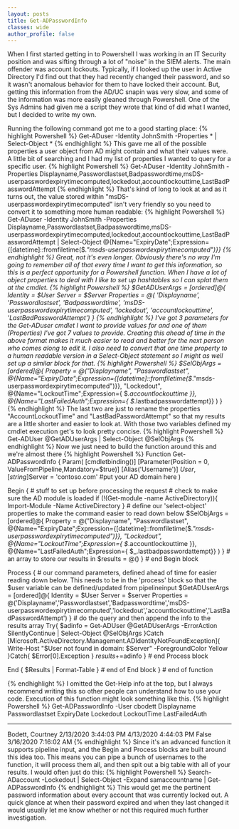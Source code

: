 ```yaml
---
layout: posts
title: Get-ADPasswordInfo
classes: wide
author_profile: false
---
```

When I first started getting in to Powershell I was working in an IT Security position and was sifting through a lot of "noise" in the SIEM alerts.  The main offender was account lockouts.  Typically, if I looked up the user in Active Directory I'd find out that they had recently changed their password, and so it wasn't anomalous behavior for them to have locked their account.  But, getting this information from the AD/UC snapin was very slow, and some of the information was more easily gleaned through Powershell.  One of the Sys Admins had given me a script they wrote that kind of did what I wanted, but I decided to write my own.  

Running the following command got me to a good starting place:
{% highlight Powershell %}
Get-ADuser -Identity JohnSmith -Properties * | Select-Object *
{% endhighlight %}
This gave me all of the possible properties a user object from AD might contain and what their values were. A little bit of searching and I had my list of properties I wanted to query for a specific user.
{% highlight Powershell %}
Get-ADuser -Identity JohnSmith -Properties Displayname,Passwordlastset,Badpasswordtime,msDS-userpasswordexpirytimecomputed,lockedout,accountlockouttime,LastBadPasswordAttempt
{% endhighlight %}
That's kind of long to look at and as it turns out, the value stored within "msDS-userpasswordexpirytimecomputed" isn't very friendly so you need to convert it to something more human readable:
{% highlight Powershell %}
Get-ADuser -Identity JohnSmith -Properties Displayname,Passwordlastset,Badpasswordtime,msDS-userpasswordexpirytimecomputed,lockedout,accountlockouttime,LastBadPasswordAttempt | Select-Object @{Name="ExpiryDate";Expression={[datetime]::fromfiletime($_."msds-userpasswordexpirytimecomputed")}}
{% endhighlight %}
Great, not it's even longer. Obviously there's no way I'm going to remember all of that every time I want to get this information, so this is a perfect opportunity for a Powershell function.  When I have a lot of object properties to deal with I like to set up hashtables so I can splat them at the cmdlet.
{% highlight Powershell %}
$GetADUserArgs = [ordered]@{
    Identity = $User
    Server = $Server
    Properties = @(
        'Displayname',
        'Passwordlastset',
        'Badpasswordtime',
        'msDS-userpasswordexpirytimecomputed',
        'lockedout',
        'accountlockouttime',
        'LastBadPasswordAttempt')
}
{% endhighlight %}
I've got 3 parameters for the Get-ADuser cmdlet I want to provide values for and one of them (Properties) I've got 7 values to provide.  Creating this ahead of time in the above format makes it much easier to read and better for the next person who comes along to edit it.  I also need to convert that one time property to a human readable version in a Select-Object statement so I might as well set up a similar block for that.
{% highlight Powershell %}
$SelObjArgs = [ordered]@{
    Property = @("Displayname",
                "Passwordlastset",
                @{Name="ExpiryDate";Expression={[datetime]::fromfiletime($_."msds-userpasswordexpirytimecomputed")}},
                "Lockedout",
                @{Name="LockoutTime";Expression={ $_.accountlockouttime }},
                @{Name="LastFailedAuth";Expression={ $_.lastbadpasswordattempt}}
    )
}
{% endhighlight %}
The last two are just to rename the properties "AccountLockoutTime" and "LastBadPasswordAttempt" so that my results are a little shorter and easier to look at.  With those two variables defined my cmdlet execution get's to look pretty concise.
{% highlight Powershell %}
Get-ADUser @GetADUserArgs | Select-Object  @SelObjArgs
{% endhighlight %}
Now we just need to build the function around this and we're almost there
{% highlight Powershell %}
Function Get-ADPasswordInfo {
    Param(
    [cmdletbinding()]
    [Parameter(Position = 0, ValueFromPipeline,Mandatory=$true)]
    [Alias('Username')]
    $User,
    [string]$Server = 'contoso.com' #put your AD domain here
)

Begin {
    # stuff to set up before processing the request
    # check to make sure the AD module is loaded
    if (!(Get-module -name ActiveDirectory)){
        Import-Module -Name ActiveDirectory
    }
    # define our 'select-object' properties to make the command easier to read down below
    $SelObjArgs = [ordered]@{
        Property = @("Displayname",
                    "Passwordlastset",
                    @{Name="ExpiryDate";Expression={[datetime]::fromfiletime($_."msds-userpasswordexpirytimecomputed")}},
                    "Lockedout",
                    @{Name="LockoutTime";Expression={ $_.accountlockouttime }},
                    @{Name="LastFailedAuth";Expression={ $_.lastbadpasswordattempt}}
        )
    }
    # an array to store our results in
    $results = @()
} # end Begin block

Process {
    # our command parameters, defined ahead of time for easier reading down below. This needs to be in the 'process' block so that the $user variable can be defined/updated from pipelineinput
    $GetADUserArgs = [ordered]@{
        Identity = $User
        Server = $server
        Properties = @('Displayname','Passwordlastset','Badpasswordtime','msDS-userpasswordexpirytimecomputed','lockedout','accountlockouttime','LastBadPasswordAttempt')
    }
    # do the query and then append the info to the results array
    Try{
        $adinfo = Get-ADUser @GetADUserArgs -ErrorAction SilentlyContinue | Select-Object  @SelObjArgs
    }Catch [Microsoft.ActiveDirectory.Management.ADIdentityNotFoundException]{
        Write-Host "$User not found in domain: $Server" -ForegroundColor Yellow
    }Catch{
        $Error[0].Exception
    }
    $results+=$adinfo
} # end Process block

End {
    $Results | Format-Table
} # end of End block
} # end of function

{% endhighlight %}
I omitted the Get-Help info at the top, but I always recommend writing this so other people can understand how to use your code. Execution of this function might look something like this.
{% highlight Powershell %}
Get-ADPasswordInfo -User cbodett
Displayname            Passwordlastset      ExpiryDate           Lockedout LockoutTime LastFailedAuth
-----------            ---------------      ----------           --------- ----------- --------------
Bodett, Courtney        2/13/2020 3:44:03 PM 4/13/2020 4:44:03 PM     False             3/16/2020 7:16:02 AM
{% endhighlight %}
Since it's an advanced function it supports pipeline input, and the Begin and Process blocks are built around this idea too.  This means you can pipe a bunch of usernames to the function, it will process them all, and then spit out a big table with all of your results.  I would often just do this:
{% highlight Powershell %}
Search-ADaccount -Lockedout | Select-Object -Expand samaccountname | Get-ADPasswordInfo
{% endhighlight %}
This would get me the pertinent password information about every account that was currently locked out.  A quick glance at when their password expired and when they last changed it would usually let me know whether or not this required much further investigation.